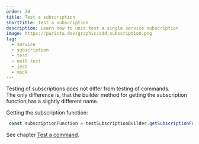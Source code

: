 ```yaml
---
order: 20
title: Test a subscription
shortTitle: Test a subscription
description: Learn how to unit test a single service subscription
image: https://purista.dev/graphic/add_subscription.png
tag:
  - service
  - subscription
  - test
  - unit test
  - jest
  - mock
---
```


Testing of subscriptions does not differ from testing of commands.  
The only difference is, that the builder method for getting the subscription function,has a slightly different name.

Getting the subscription function:

```typescript
 const subscriptionFunction = testSubscriptionBuilder.getSubscriptionFunction().bind(service)
 ```

See chapter [Test a command](../2.2_command/2_test-a-command.md).
